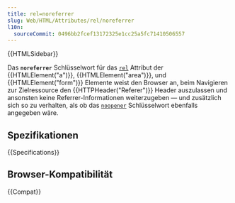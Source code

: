 ```yaml
---
title: rel=noreferrer
slug: Web/HTML/Attributes/rel/noreferrer
l10n:
  sourceCommit: 0496bb2fcef13172325e1cc25a5fc71410506557
---
```


{{HTMLSidebar}}

Das **`noreferrer`** Schlüsselwort für das [`rel`](/de/docs/Web/HTML/Attributes/rel) Attribut der {{HTMLElement("a")}}, {{HTMLElement("area")}}, und {{HTMLElement("form")}} Elemente weist den Browser an, beim Navigieren zur Zielressource den {{HTTPHeader("Referer")}} Header auszulassen und ansonsten keine Referrer-Informationen weiterzugeben — und zusätzlich sich so zu verhalten, als ob das [`noopener`](/de/docs/Web/HTML/Attributes/rel/noopener) Schlüsselwort ebenfalls angegeben wäre.

## Spezifikationen

{{Specifications}}

## Browser-Kompatibilität

{{Compat}}
